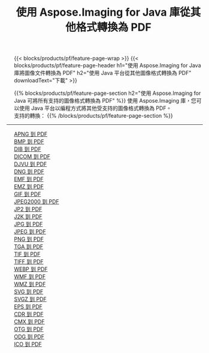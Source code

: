 ﻿---
title: 使用 Aspose.Imaging for Java 庫從其他格式轉換為 PDF 
weight: 3920
url: /zh-hant/java/conversion/to/pdf 
lang: zh-hant
langdirlevel: 2
locales: zh-hans,ja,it,ru,de,es,fr,nl,id,lt,pl,pt,vi,tr,ko,zh-hant,ar,hi,th,sv,cs,uk,he
description: 使用 Aspose.Imaging，您可以使用 Java 從其他格式轉換為 PDF
---

{{< blocks/products/pf/feature-page-wrap >}}
{{< blocks/products/pf/feature-page-header h1="使用 Aspose.Imaging for Java 庫將圖像文件轉換為 PDF" h2="使用 Java 平台從其他圖像格式轉換為 PDF" downloadText="下載" >}}


{{% blocks/products/pf/feature-page-section  h2="使用 Aspose.Imaging for Java 可將所有支持的圖像格式轉換為 PDF" %}}
使用 Aspose.Imaging 庫，您可以使用 Java 平台以編程方式將其他受支持的圖像格式轉換為 PDF。
<br/>
支持的轉換：
{{% /blocks/products/pf/feature-page-section %}}
<div class="container-fluid productfamilypage bg-gray">
    <div class="convertypes bg-gray agp-content section">
        <div class="container">
		<hr style="margin-left:-20px;"/>
		<div class="row other-converters">
		    <div class='col-md-2 other-converter remove-lp remove-rp'><a href="/imaging/zh-hant/java/conversion/apng-to-pdf" >APNG 到 PDF</a></div>
<div class='col-md-2 other-converter remove-lp remove-rp'><a href="/imaging/zh-hant/java/conversion/bmp-to-pdf" >BMP 到 PDF</a></div>
<div class='col-md-2 other-converter remove-lp remove-rp'><a href="/imaging/zh-hant/java/conversion/dib-to-pdf" >DIB 到 PDF</a></div>
<div class='col-md-2 other-converter remove-lp remove-rp'><a href="/imaging/zh-hant/java/conversion/dicom-to-pdf" >DICOM 到 PDF</a></div>
<div class='col-md-2 other-converter remove-lp remove-rp'><a href="/imaging/zh-hant/java/conversion/djvu-to-pdf" >DJVU 到 PDF</a></div>
<div class='col-md-2 other-converter remove-lp remove-rp'><a href="/imaging/zh-hant/java/conversion/dng-to-pdf" >DNG 到 PDF</a></div>
<div class='col-md-2 other-converter remove-lp remove-rp'><a href="/imaging/zh-hant/java/conversion/emf-to-pdf" >EMF 到 PDF</a></div>
<div class='col-md-2 other-converter remove-lp remove-rp'><a href="/imaging/zh-hant/java/conversion/emz-to-pdf" >EMZ 到 PDF</a></div>
<div class='col-md-2 other-converter remove-lp remove-rp'><a href="/imaging/zh-hant/java/conversion/gif-to-pdf" >GIF 到 PDF</a></div>
<div class='col-md-2 other-converter remove-lp remove-rp'><a href="/imaging/zh-hant/java/conversion/jpeg2000-to-pdf" >JPEG2000 到 PDF</a></div>
<div class='col-md-2 other-converter remove-lp remove-rp'><a href="/imaging/zh-hant/java/conversion/jp2-to-pdf" >JP2 到 PDF</a></div>
<div class='col-md-2 other-converter remove-lp remove-rp'><a href="/imaging/zh-hant/java/conversion/j2k-to-pdf" >J2K 到 PDF</a></div>
<div class='col-md-2 other-converter remove-lp remove-rp'><a href="/imaging/zh-hant/java/conversion/jpg-to-pdf" >JPG 到 PDF</a></div>
<div class='col-md-2 other-converter remove-lp remove-rp'><a href="/imaging/zh-hant/java/conversion/jpeg-to-pdf" >JPEG 到 PDF</a></div>
<div class='col-md-2 other-converter remove-lp remove-rp'><a href="/imaging/zh-hant/java/conversion/png-to-pdf" >PNG 到 PDF</a></div>
<div class='col-md-2 other-converter remove-lp remove-rp'><a href="/imaging/zh-hant/java/conversion/tga-to-pdf" >TGA 到 PDF</a></div>
<div class='col-md-2 other-converter remove-lp remove-rp'><a href="/imaging/zh-hant/java/conversion/tif-to-pdf" >TIF 到 PDF</a></div>
<div class='col-md-2 other-converter remove-lp remove-rp'><a href="/imaging/zh-hant/java/conversion/tiff-to-pdf" >TIFF 到 PDF</a></div>
<div class='col-md-2 other-converter remove-lp remove-rp'><a href="/imaging/zh-hant/java/conversion/webp-to-pdf" >WEBP 到 PDF</a></div>
<div class='col-md-2 other-converter remove-lp remove-rp'><a href="/imaging/zh-hant/java/conversion/wmf-to-pdf" >WMF 到 PDF</a></div>
<div class='col-md-2 other-converter remove-lp remove-rp'><a href="/imaging/zh-hant/java/conversion/wmz-to-pdf" >WMZ 到 PDF</a></div>
<div class='col-md-2 other-converter remove-lp remove-rp'><a href="/imaging/zh-hant/java/conversion/svg-to-pdf" >SVG 到 PDF</a></div>
<div class='col-md-2 other-converter remove-lp remove-rp'><a href="/imaging/zh-hant/java/conversion/svgz-to-pdf" >SVGZ 到 PDF</a></div>
<div class='col-md-2 other-converter remove-lp remove-rp'><a href="/imaging/zh-hant/java/conversion/eps-to-pdf" >EPS 到 PDF</a></div>
<div class='col-md-2 other-converter remove-lp remove-rp'><a href="/imaging/zh-hant/java/conversion/cdr-to-pdf" >CDR 到 PDF</a></div>
<div class='col-md-2 other-converter remove-lp remove-rp'><a href="/imaging/zh-hant/java/conversion/cmx-to-pdf" >CMX 到 PDF</a></div>
<div class='col-md-2 other-converter remove-lp remove-rp'><a href="/imaging/zh-hant/java/conversion/otg-to-pdf" >OTG 到 PDF</a></div>
<div class='col-md-2 other-converter remove-lp remove-rp'><a href="/imaging/zh-hant/java/conversion/odg-to-pdf" >ODG 到 PDF</a></div>
<div class='col-md-2 other-converter remove-lp remove-rp'><a href="/imaging/zh-hant/java/conversion/ico-to-pdf" >ICO 到 PDF</a></div>
                </div>
        </div>
    </div>
</div>
<br/>

